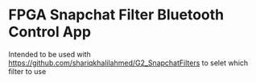 FPGA Snapchat Filter Bluetooth Control App
==========================================

Intended to be used with https://github.com/shariqkhalilahmed/G2_SnapchatFilters to selet which filter to use
